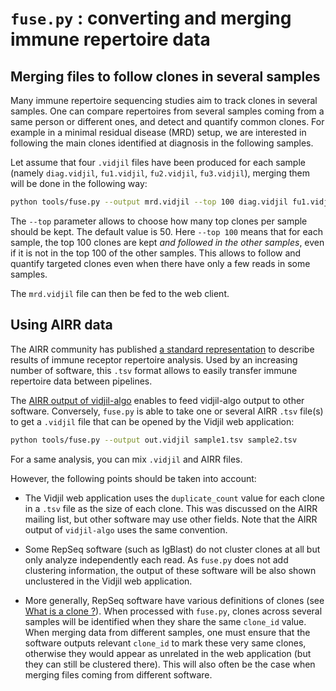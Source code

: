 
# `fuse.py` : converting and merging immune repertoire data

## Merging files to follow clones in several samples

Many immune repertoire sequencing studies aim to track clones in several samples.
One can compare repertoires from several samples coming from a same person or different ones,
and detect and quantify common clones.
For example in a minimal residual disease (MRD) setup, we are interested in
following the main clones identified at diagnosis in the following samples.

Let assume that four `.vidjil` files have been produced for each sample
(namely `diag.vidjil`, `fu1.vidjil`, `fu2.vidjil`, `fu3.vidjil`), merging them will
be done in the following way:

``` bash
python tools/fuse.py --output mrd.vidjil --top 100 diag.vidjil fu1.vidjil fu2.vidjil fu3.vidjil
```

The `--top` parameter allows to choose how many top clones per sample should
be kept. The default value is 50. Here `--top 100` means that for each sample, the top 100 clones are kept
*and followed in the other samples*, even if it is not in the top 100 of the other samples.
This allows to follow and quantify targeted clones even when there have only a few reads in some samples.

The `mrd.vidjil` file can then be fed to the web client.


## Using AIRR data

The AIRR community has published [a standard representation](http://docs.airr-community.org/en/latest/datarep/overview.html#format-specification) to describe results of immune receptor repertoire analysis.
Used by an increasing number of software, this `.tsv` format allows to easily transfer immune repertoire data between pipelines.

The [AIRR output of vidjil-algo](./vidjil-algo/#airr-tsv-output) enables to feed vidjil-algo output to other software.
Conversely, `fuse.py` is able to take one or several AIRR `.tsv` file(s) to get a `.vidjil` file that can be opened by the Vidjil web application:

``` bash
python tools/fuse.py --output out.vidjil sample1.tsv sample2.tsv
```
For a same analysis, you can mix `.vidjil` and AIRR files.

However, the following points should be taken into account:

- The Vidjil web application uses the `duplicate_count` value for each clone in a `.tsv` file
  as the size of each clone. This was discussed on the AIRR mailing list, but other software may use other fields.
  Note that the AIRR output of `vidjil-algo` uses the same convention. 

- Some RepSeq software (such as IgBlast) do not cluster clones at all but only analyze independently each read.
  As `fuse.py` does not add clustering information, the output of these software will be also shown unclustered in the Vidjil web application.

- More generally, RepSeq software have various definitions of clones (see [What is a clone ?](vidjil-format/#what-is-a-clone)).
  When processed with `fuse.py`, clones across several samples will be identified when they share the same `clone_id` value.
  When merging data from different samples, one must ensure that the software outputs relevant `clone_id` to mark these very same clones,
  otherwise they would appear as unrelated in the web application (but they can still be clustered there).
  This will also often be the case when merging files coming from different software.

   


